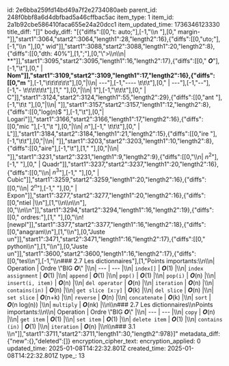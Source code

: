 id: 2e6bba259fd14bd49a7f2e2734080aeb
parent_id: 248f0bbf8a6d4dbfbad5a46cffbac5ac
item_type: 1
item_id: 2a1b92cbe586410faca655e24a20dcc1
item_updated_time: 1736346123330
title_diff: "[]"
body_diff: "[{\"diffs\":[[0,\"t: auto;\"],[-1,\"\\\n           \"],[0,\" margin-\"]],\"start1\":3064,\"start2\":3064,\"length1\":28,\"length2\":16},{\"diffs\":[[0,\"uto;\"],[-1,\"\\\n           \"],[0,\" wid\"]],\"start1\":3088,\"start2\":3088,\"length1\":20,\"length2\":8},{\"diffs\":[[0,\"dth: 40%\"],[1,\";\"],[0,\"\\\">\\\n\\\n| **\"]],\"start1\":3095,\"start2\":3095,\"length1\":16,\"length2\":17},{\"diffs\":[[0,\" ***O***\"],[-1,\"\\t\"],[0,\" | **Nom\"]],\"start1\":3109,\"start2\":3109,\"length1\":17,\"length2\":16},{\"diffs\":[[0,\"m** \"],[-1,\"\\t\\t\\t\\t\\t\\t\"],[0,\"|\\\n| ---\"],[-1,\"---- \\t\\t\\t\"],[0,\" | ---\"],[-1,\"--\"],[-1,\"- \\t\\t\\t\\t\\t\\t\"],[1,\" \"],[0,\"|\\\n| $1$\"],[-1,\"\\t\\t\\t\"],[0,\" | C\"]],\"start1\":3124,\"start2\":3124,\"length1\":55,\"length2\":29},{\"diffs\":[[0,\"ant \"],[-1,\"\\t\\t  \"],[0,\"|\\\n| \"]],\"start1\":3157,\"start2\":3157,\"length1\":12,\"length2\":8},{\"diffs\":[[0,\"log(n)$ \"],[-1,\"\\t\"],[0,\"| Logari\"]],\"start1\":3166,\"start2\":3166,\"length1\":17,\"length2\":16},{\"diffs\":[[0,\"mic \"],[-1,\"\\t \"],[0,\"|\\\n| $n$\"],[-1,\" \\t\\t\\t\"],[0,\" | L\"]],\"start1\":3184,\"start2\":3184,\"length1\":21,\"length2\":15},{\"diffs\":[[0,\"ire \"],[-1,\"\\t\\t\"],[0,\"|\\\n| \"]],\"start1\":3203,\"start2\":3203,\"length1\":10,\"length2\":8},{\"diffs\":[[0,\"aire\"],[-1,\"\\t\"],[1,\" \"],[0,\"|\\\n| \"]],\"start1\":3231,\"start2\":3231,\"length1\":9,\"length2\":9},{\"diffs\":[[0,\"\\\n| $n^2$\"],[-1,\"    \"],[0,\" | Quadr\"]],\"start1\":3237,\"start2\":3237,\"length1\":20,\"length2\":16},{\"diffs\":[[0,\"\\\n| $n^3$\"],[-1,\"    \"],[0,\" | Cubic\"]],\"start1\":3259,\"start2\":3259,\"length1\":20,\"length2\":16},{\"diffs\":[[0,\"\\\n| $2^n$\"],[-1,\"    \"],[0,\" | Expon\"]],\"start1\":3277,\"start2\":3277,\"length1\":20,\"length2\":16},{\"diffs\":[[0,\"ntiel |\\\n\"],[1,\"\\\n\\\n\\\n\"],[0,\"</div>\\\n\\\n\"]],\"start1\":3294,\"start2\":3294,\"length1\":16,\"length2\":19},{\"diffs\":[[0,\" ordres:\"],[1,\"  \"],[0,\"\\\n![newpl\"]],\"start1\":3377,\"start2\":3377,\"length1\":16,\"length2\":18},{\"diffs\":[[0,\"anagram\\\n\"],[1,\"\\\n\"],[0,\"Juste un\"]],\"start1\":3471,\"start2\":3471,\"length1\":16,\"length2\":17},{\"diffs\":[[0,\" python\\\n\"],[1,\"\\\n\"],[0,\"Juste un\"]],\"start1\":3600,\"start2\":3600,\"length1\":16,\"length2\":17},{\"diffs\":[[0,\"tes\\\n\"],[-1,\"\\\n### 2.7 Les dictionnaires\"],[1,\"Points importants:\\\n\\\n|  Operation   |  Ordre \\\"BIG ***O***\\\"   |\\\n| --- | --- |\\\n|  `index[]`   |  ***O***(1)   |\\\n|  `index assignment`   |  ***O***(1)   |\\\n|   `append`  |  ***O***(1)   |\\\n|  `pop()`   |   ***O***(1)  |\\\n|  `pop(i)`   |  ***O***(n)   |\\\n|  `insert(i, item)`   |   ***O***(n)  |\\\n|  `del operator`   |  ***O***(n)   |\\\n|  `iteration`   |  ***O***(n)   |\\\n|  `contains(in)`   |  ***O***(n)   |\\\n|  `get slice [x:y]`  |  ***O***(k)   |\\\n|  `del slice`   |  ***O***(n)   |\\\n|  `set slice`   | ***O***(n+k)    |\\\n|   `reverse`  |  ***O***(n)   |\\\n|   `concatenate`  |  ***O***(k)   |\\\n|   `sort`  |  ***O***(n log(n))   |\\\n|   `multiply`  |  ***O***(nk)   |\\\n\\\n### 2.7 Les dictionnaires\\\nPoints importants:\\\n\\\n|  Operation   |  Ordre \\\"BIG ***O***\\\"   |\\\n| --- | --- |\\\n|  `copy`   |  ***O***(n)   |\\\n|  `get item`   |  ***O***(1)   |\\\n|   `set item`  |  ***O***(1)   |\\\n|  `delete item`   |   ***O***(1)  |\\\n|  `contains (in)`   |  ***O***(1)   |\\\n|  `iteration`   |   ***O***(n)  |\\\n\\\n### 3.1 \\\n\"]],\"start1\":3711,\"start2\":3711,\"length1\":30,\"length2\":978}]"
metadata_diff: {"new":{},"deleted":[]}
encryption_cipher_text: 
encryption_applied: 0
updated_time: 2025-01-08T14:22:32.801Z
created_time: 2025-01-08T14:22:32.801Z
type_: 13